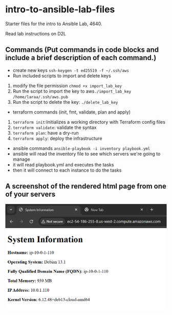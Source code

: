 # intro-to-ansible-lab-files


Starter files for the intro to Ansible Lab, 4640.

Read lab instructions on D2L


## Commands (Put commands in code blocks and include a brief description of each command.)
- create new keys
`ssh-keygen -t ed25519 -f ~/.ssh/aws`
- Run included scripts to import and delete keys
1. modify the file permission `chmod +x import_lab_key`
2. Run the script to import the key to aws`./import_lab_key /home/laraa/.ssh/aws.pub`
3. Run the script to delete the key: `./delete_lab_key `

- terraform commands (init, fmt, validate, plan and apply)
1. `terraform init`:Initializes a working directory with Terraform config files 
2. `terraform validate`: validate the syntax
3. `terraform plan`: have a dry-run
4. `terraform apply`: deploy the infrastructure

- ansible commands
`ansible-playbook -i inventory playbook.yml`
- ansible will read the inventory file to see which servers we're going to manage
- it will read playbook.yml and executes the tasks
- then it will connect to each instance to do the tasks

## A screenshot of the rendered html page from one of your servers
![image](Screenshot.png)
